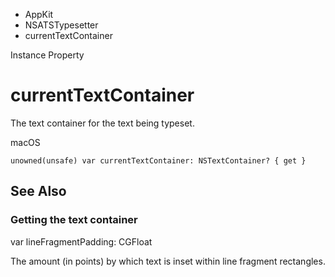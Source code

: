 

- AppKit
- NSATSTypesetter
-  currentTextContainer 

Instance Property

# currentTextContainer

The text container for the text being typeset.

macOS

``` source
unowned(unsafe) var currentTextContainer: NSTextContainer? { get }
```

## See Also

### Getting the text container

var lineFragmentPadding: CGFloat

The amount (in points) by which text is inset within line fragment rectangles.

